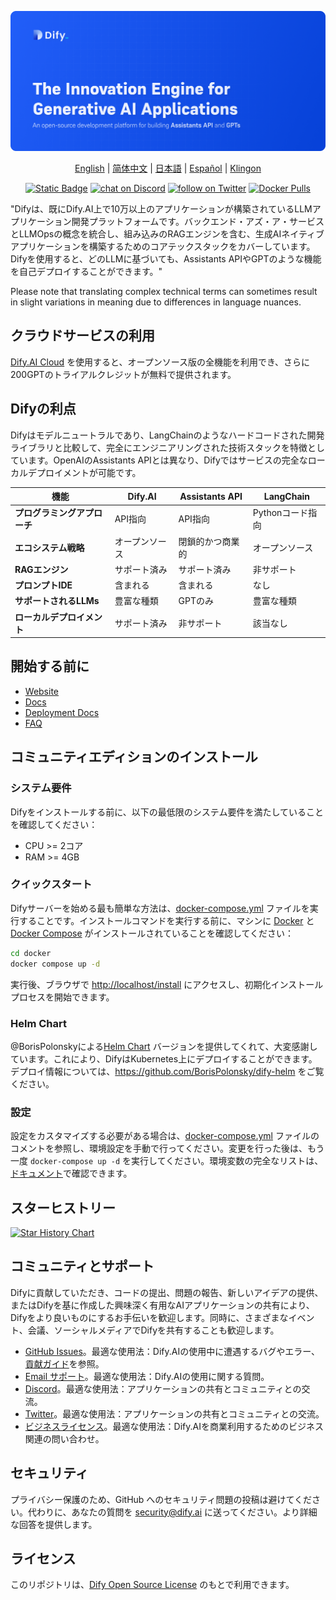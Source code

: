 [![](./images/describe.png)](https://dify.ai)
<p align="center">
  <a href="./README.md">English</a> |
  <a href="./README_CN.md">简体中文</a> |
  <a href="./README_JA.md">日本語</a> |
  <a href="./README_ES.md">Español</a> |
  <a href="./README_KL.md">Klingon</a>
</p>

<p align="center">
    <a href="https://dify.ai" target="_blank">
        <img alt="Static Badge" src="https://img.shields.io/badge/AI-Dify?logo=AI&logoColor=%20%23f5f5f5&label=Dify&labelColor=%20%23155EEF&color=%23EAECF0"></a>
    <a href="https://discord.gg/FngNHpbcY7" target="_blank">
        <img src="https://img.shields.io/discord/1082486657678311454?logo=discord"
            alt="chat on Discord"></a>
    <a href="https://twitter.com/intent/follow?screen_name=dify_ai" target="_blank">
        <img src="https://img.shields.io/twitter/follow/dify_ai?style=social&logo=X"
            alt="follow on Twitter"></a>
    <a href="https://hub.docker.com/u/langgenius" target="_blank">
        <img alt="Docker Pulls" src="https://img.shields.io/docker/pulls/langgenius/dify-web"></a>
</p>

"Difyは、既にDify.AI上で10万以上のアプリケーションが構築されているLLMアプリケーション開発プラットフォームです。バックエンド・アズ・ア・サービスとLLMOpsの概念を統合し、組み込みのRAGエンジンを含む、生成AIネイティブアプリケーションを構築するためのコアテックスタックをカバーしています。Difyを使用すると、どのLLMに基づいても、Assistants APIやGPTのような機能を自己デプロイすることができます。"

Please note that translating complex technical terms can sometimes result in slight variations in meaning due to differences in language nuances.

## クラウドサービスの利用

[Dify.AI Cloud](https://dify.ai) を使用すると、オープンソース版の全機能を利用でき、さらに200GPTのトライアルクレジットが無料で提供されます。

## Difyの利点

Difyはモデルニュートラルであり、LangChainのようなハードコードされた開発ライブラリと比較して、完全にエンジニアリングされた技術スタックを特徴としています。OpenAIのAssistants APIとは異なり、Difyではサービスの完全なローカルデプロイメントが可能です。

| 機能 | Dify.AI | Assistants API | LangChain |
|---------|---------|----------------|-----------|
| **プログラミングアプローチ** | API指向 | API指向 | Pythonコード指向 |
| **エコシステム戦略** | オープンソース | 閉鎖的かつ商業的 | オープンソース |
| **RAGエンジン** | サポート済み | サポート済み | 非サポート |
| **プロンプトIDE** | 含まれる | 含まれる | なし |
| **サポートされるLLMs** | 豊富な種類 | GPTのみ | 豊富な種類 |
| **ローカルデプロイメント** | サポート済み | 非サポート | 該当なし |


## 開始する前に

- [Website](https://dify.ai)
- [Docs](https://docs.dify.ai)
- [Deployment Docs](https://docs.dify.ai/getting-started/install-self-hosted)
- [FAQ](https://docs.dify.ai/getting-started/faq) 


## コミュニティエディションのインストール

### システム要件

Difyをインストールする前に、以下の最低限のシステム要件を満たしていることを確認してください：

- CPU >= 2コア
- RAM >= 4GB

### クイックスタート

Difyサーバーを始める最も簡単な方法は、[docker-compose.yml](docker/docker-compose.yaml) ファイルを実行することです。インストールコマンドを実行する前に、マシンに [Docker](https://docs.docker.com/get-docker/) と [Docker Compose](https://docs.docker.com/compose/install/) がインストールされていることを確認してください：

```bash
cd docker
docker compose up -d
```

実行後、ブラウザで [http://localhost/install](http://localhost/install) にアクセスし、初期化インストールプロセスを開始できます。

### Helm Chart

@BorisPolonskyによる[Helm Chart](https://helm.sh/) バージョンを提供してくれて、大変感謝しています。これにより、DifyはKubernetes上にデプロイすることができます。
デプロイ情報については、https://github.com/BorisPolonsky/dify-helm をご覧ください。

### 設定

設定をカスタマイズする必要がある場合は、[docker-compose.yml](docker/docker-compose.yaml) ファイルのコメントを参照し、環境設定を手動で行ってください。変更を行った後は、もう一度 `docker-compose up -d` を実行してください。環境変数の完全なリストは、[ドキュメント](https://docs.dify.ai/getting-started/install-self-hosted/environments)で確認できます。


## スターヒストリー

[![Star History Chart](https://api.star-history.com/svg?repos=langgenius/dify&type=Date)](https://star-history.com/#langgenius/dify&Date)

## コミュニティとサポート

Difyに貢献していただき、コードの提出、問題の報告、新しいアイデアの提供、またはDifyを基に作成した興味深く有用なAIアプリケーションの共有により、Difyをより良いものにするお手伝いを歓迎します。同時に、さまざまなイベント、会議、ソーシャルメディアでDifyを共有することも歓迎します。

- [GitHub Issues](https://github.com/langgenius/dify/issues)。最適な使用法：Dify.AIの使用中に遭遇するバグやエラー、[貢献ガイド](CONTRIBUTING.md)を参照。
- [Email サポート](mailto:hello@dify.ai?subject=[GitHub]Questions%20About%20Dify)。最適な使用法：Dify.AIの使用に関する質問。
- [Discord](https://discord.gg/FngNHpbcY7)。最適な使用法：アプリケーションの共有とコミュニティとの交流。
- [Twitter](https://twitter.com/dify_ai)。最適な使用法：アプリケーションの共有とコミュニティとの交流。
- [ビジネスライセンス](mailto:business@dify.ai?subject=[GitHub]Business%20License%20Inquiry)。最適な使用法：Dify.AIを商業利用するためのビジネス関連の問い合わせ。

## セキュリティ

プライバシー保護のため、GitHub へのセキュリティ問題の投稿は避けてください。代わりに、あなたの質問を security@dify.ai に送ってください。より詳細な回答を提供します。

## ライセンス

このリポジトリは、[Dify Open Source License](LICENSE) のもとで利用できます。

